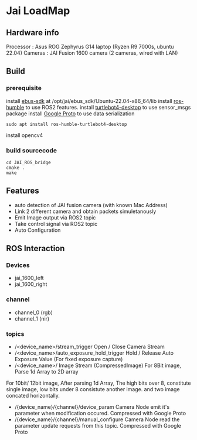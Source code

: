 # Jai LoadMap

## Hardware info

Processor : Asus ROG Zephyrus G14 laptop (Ryzen R9 7000s, ubuntu 22.04)
Cameras : JAI Fusion 1600 camera (2 cameras, wired with LAN)


## Build

### prerequisite

install [ebus-sdk](https://www.pleora.com/machine-vision-automation/ebus-sdk/) at /opt/jai/ebus_sdk/Ubuntu-22.04-x86_64/lib
install [ros-humble](https://docs.ros.org/en/humble/Installation/Ubuntu-Install-Debians.html) to use ROS2 features.
install [turtlebot4-desktop](https://turtlebot.github.io/turtlebot4-user-manual/software/turtlebot4_desktop.html) to use sensor_msgs package
install [Google Proto](https://protobuf.dev/getting-started/cpptutorial/) to use data serialization

```
sudo apt install ros-humble-turtlebot4-desktop
```
install opencv4


### build sourcecode

```
cd JAI_ROS_bridge
cmake .
make
```

## Features
- auto detection of JAI fusion camera (with known Mac Address)
- Link 2 different camera and obtain packets simuletanously
- Emit Image output via ROS2 topic
- Take control signal via ROS2 topic
- Auto Configuration

## ROS Interaction

### Devices
- jai_1600_left
- jai_1600_right

### channel
- channel_0 (rgb)
- channel_1 (nir)

### topics
- /<device_name>/stream_trigger
  Open / Close Camera Stream
- /<device_name>/auto_exposure_hold_trigger
  Hold / Release Auto Exposure Value (For fixed exposure capture)
- /<device_name>/<channel>
Image Stream (CompressedImage)
For 8Bit image, Parse 1d Array to 2D array

For 10bit/ 12bit image, After parsing 1d Array, The high bits over 8, constitute single image, low bits under 8 consistute another image. and two image concated horizontally.

- /{device_name}/{channel}/device_param
Camera Node emit it's parameter when modification occured.
Compressed with Google Proto
- /{device_name}/{channel}/manual_configure
Camera Node read the parameter update requests from this topic.
Compressed with Google Proto




